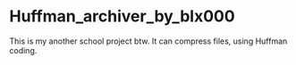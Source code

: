 # Huffman_archiver_by_blx000
This is my another school project btw. It can compress files, using Huffman coding.
